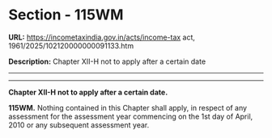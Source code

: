 # Section - 115WM

**URL:** https://incometaxindia.gov.in/acts/income-tax act, 1961/2025/102120000000091133.htm

**Description:** Chapter XII-H not to apply after a certain date

---

****

**Chapter XII-H not to apply after a certain date.**

**115WM.** Nothing contained in this Chapter shall apply, in respect of any assessment for the assessment year commencing on the 1st day of April, 2010 or any subsequent assessment year.